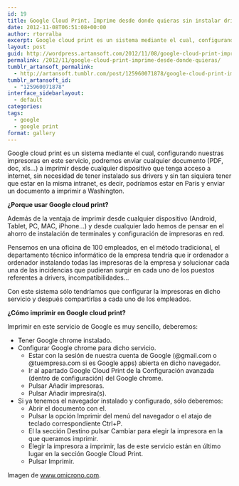 ```yaml
---
id: 19
title: Google Cloud Print. Imprime desde donde quieras sin instalar drivers
date: 2012-11-08T06:51:08+00:00
author: rtorralba
excerpt: Google cloud print es un sistema mediante el cual, configurando nuestras impresoras en este servicio, podremos enviar cualquier documento (PDF, doc, xls…) a imprimir desde cualquier dispositivo que tenga acceso a internet, sin necesidad de tener instalado sus drivers y sin tan siquiera tener que estar en la misma intranet, es decir, podríamos estar en París y enviar un documento a imprimir a Washington.
layout: post
guid: http://wordpress.artansoft.com/2012/11/08/google-cloud-print-imprime-desde-donde-quieras/
permalink: /2012/11/google-cloud-print-imprime-desde-donde-quieras/
tumblr_artansoft_permalink:
  - http://artansoft.tumblr.com/post/125960071878/google-cloud-print-imprime-desde-donde-quieras
tumblr_artansoft_id:
  - "125960071878"
interface_sidebarlayout:
  - default
categories:
tags:
  - google
  - google print
format: gallery
---
```

Google cloud print es un sistema mediante el cual, configurando nuestras impresoras en este servicio, podremos enviar cualquier documento (PDF, doc, xls…) a imprimir desde cualquier dispositivo que tenga acceso a internet, sin necesidad de tener instalado sus drivers y sin tan siquiera tener que estar en la misma intranet, es decir, podríamos estar en París y enviar un documento a imprimir a Washington.

**¿Porque usar Google cloud print?**

Además de la ventaja de imprimir desde cualquier dispositivo (Android, Tablet, PC, MAC, iPhone…) y desde cualquier lado hemos de pensar en el ahorro de instalación de terminales y configuración de impresoras en red.

Pensemos en una oficina de 100 empleados, en el método tradicional, el departamento técnico informático de la empresa tendría que ir ordenador a ordenador instalando todas las impresoras de la empresa y solucionar cada una de las incidencias que pudieran surgir en cada uno de los puestos referentes a drivers, incompatibilidades…

Con este sistema sólo tendríamos que configurar la impresoras en dicho servicio y después compartirlas a cada uno de los empleados.

**¿Cómo imprimir en Google cloud print?**

Imprimir en este servicio de Google es muy sencillo, deberemos:

  * Tener Google chrome instalado.
  * Configurar Google chrome para dicho servicio. 
      * Estar con la sesión de nuestra cuenta de Google (@gmail.com o @tuempresa.com si es Google apps) abierta en dicho navegador.
      * Ir al apartado Google Cloud Print de la Configuración avanzada (dentro de configuración) del Google chrome.
      * Pulsar Añadir impresoras.
      * Pulsar Añadir impresira(s).
  * Si ya tenemos el navegador instalado y configurado, sólo deberemos: 
      * Abrir el documento con el.
      * Pulsar la opción Imprimir del menú del navegador o el atajo de teclado correspondiente Ctrl+P.
      * El la sección Destino pulsar Cambiar para elegir la impresora en la que queramos imprimir.
      * Elegir la impresora a imprimir, las de este servicio están en último lugar en la sección Google Cloud Print.
      * Pulsar Imprimir.

Imagen de <a href="http://www.omicrono.com" target="_blank">www.omicrono.com</a>.
